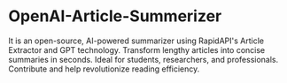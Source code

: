# OpenAI-Article-Summerizer
It is an open-source, AI-powered summarizer using RapidAPI's Article Extractor and GPT technology. Transform lengthy articles into concise summaries in seconds. Ideal for students, researchers, and professionals. Contribute and help revolutionize reading efficiency.
